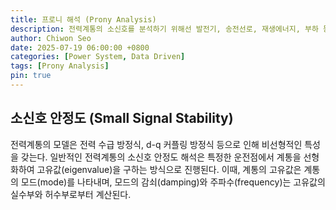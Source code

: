 ```yaml
---
title: 프로니 해석 (Prony Analysis)
description: 전력계통의 소신호를 분석하기 위해선 발전기, 송전선로, 재생에너지, 부하 등에 대한 정확한 모델 정보가 필요하다. 프로니 해석은 위 설비들에 대한 정확한 모델 없이도 현재 전력계통이 갖고 있는 모드(mode)에 대한 해석을 가능하게 한다. 이 포스터에서는 프로니 해석에 대한 원리와 전력계통에 적용에 대한 간단한 사례를 다룬다. 
author: Chiwon Seo
date: 2025-07-19 06:00:00 +0800
categories: [Power System, Data Driven]
tags: [Prony Analysis]
pin: true
---
```


## 소신호 안정도 (Small Signal Stability)

전력계통의 모델은 전력 수급 방정식, d-q 커플링 방정식 등으로 인해 비선형적인 특성을 갖는다. 일반적인 전력계통의 소신호 안정도 해석은 특정한 운전점에서 계통을 선형화하여 고유값(eigenvalue)을 구하는 방식으로 진행된다. 이때, 계통의 고유값은 계통의 모드(mode)를 나타내며, 모드의 감쇠(damping)와 주파수(frequency)는 고유값의 실수부와 허수부로부터 계산된다.

